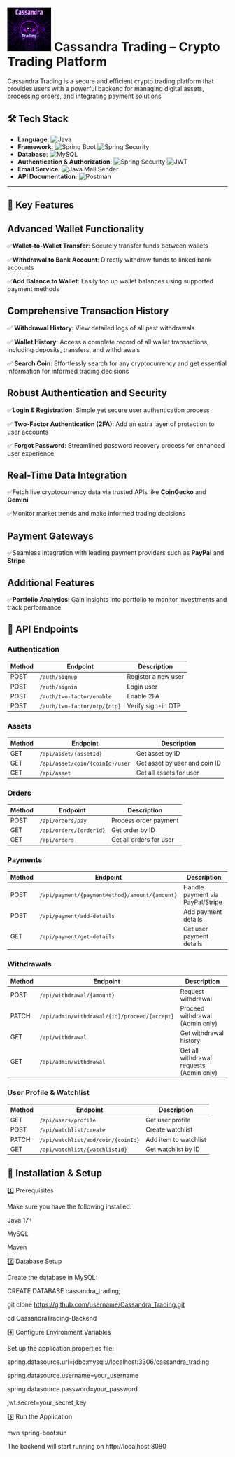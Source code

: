 # <img src="CassandraLogo.png" alt="Logo" width="100" /> Cassandra Trading – Crypto Trading Platform 

Cassandra Trading is a secure and efficient crypto trading platform that provides users with a powerful backend for managing digital assets, processing orders, and integrating payment solutions
## 🛠 **Tech Stack**

- **Language**: ![Java](https://img.shields.io/badge/Java-ED8B00?style=flat&logo=openjdk&logoColor=white)  
- **Framework**:  ![Spring Boot](https://img.shields.io/badge/Spring_Boot-6DB33F?style=flat&logo=spring-boot&logoColor=white)  ![Spring Security](https://img.shields.io/badge/Spring_Security-232F3E?style=flat&logo=spring-security&logoColor=white)  
- **Database**: ![MySQL](https://img.shields.io/badge/MySQL-4479A1?style=flat&logo=mysql&logoColor=white)  
- **Authentication & Authorization**: ![Spring Security](https://img.shields.io/badge/Spring_Security-232F3E?style=flat&logo=spring-security&logoColor=white)  ![JWT](https://img.shields.io/badge/JWT-000000?style=flat&logo=json-web-tokens&logoColor=white)  
- **Email Service**: ![Java Mail Sender](https://img.shields.io/badge/Java_Mail_Sender-26A153?style=flat&logo=java&logoColor=white)  
- **API Documentation**: ![Postman](https://img.shields.io/badge/Postman-FF6C37?style=flat&logo=postman&logoColor=white)  

---
## 🚀 **Key Features**

## **Advanced Wallet Functionality**

✅**Wallet-to-Wallet Transfer**: Securely transfer funds between wallets

✅**Withdrawal to Bank Account**: Directly withdraw funds to linked bank accounts 

✅**Add Balance to Wallet**: Easily top up wallet balances using supported payment methods  


## **Comprehensive Transaction History**

✅ **Withdrawal History**: View detailed logs of all past withdrawals  

✅ **Wallet History**: Access a complete record of all wallet transactions, including deposits, transfers, and withdrawals  

✅ **Search Coin**: Effortlessly search for any cryptocurrency and get essential information for informed trading decisions  

##  **Robust Authentication and Security**
✅**Login & Registration**: Simple yet secure user authentication process  

✅ **Two-Factor Authentication (2FA)**: Add an extra layer of protection to user accounts  

✅ **Forgot Password**: Streamlined password recovery process for enhanced user experience 

##  **Real-Time Data Integration**
✅Fetch live cryptocurrency data via trusted APIs like **CoinGecko** and **Gemini**  

✅Monitor market trends and make informed trading decisions  

## **Payment Gateways**
✅Seamless integration with leading payment providers such as **PayPal** and **Stripe**  

## **Additional Features**
✅**Portfolio Analytics**: Gain insights into portfolio to monitor investments and track performance  

## 📌 API Endpoints

### Authentication
| Method | Endpoint | Description |
|--------|---------|-------------|
| POST | `/auth/signup` | Register a new user |
| POST | `/auth/signin` | Login user |
| POST | `/auth/two-factor/enable` | Enable 2FA |
| POST | `/auth/two-factor/otp/{otp}` | Verify sign-in OTP |

### Assets
| Method | Endpoint | Description |
|--------|---------|-------------|
| GET | `/api/asset/{assetId}` | Get asset by ID |
| GET | `/api/asset/coin/{coinId}/user` | Get asset by user and coin ID |
| GET | `/api/asset` | Get all assets for user |

### Orders
| Method | Endpoint | Description |
|--------|---------|-------------|
| POST | `/api/orders/pay` | Process order payment |
| GET | `/api/orders/{orderId}` | Get order by ID |
| GET | `/api/orders` | Get all orders for user |

### Payments
| Method | Endpoint | Description |
|--------|---------|-------------|
| POST | `/api/payment/{paymentMethod}/amount/{amount}` | Handle payment via PayPal/Stripe |
| POST | `/api/payment/add-details` | Add payment details |
| GET | `/api/payment/get-details` | Get user payment details |

### Withdrawals
| Method | Endpoint | Description |
|--------|---------|-------------|
| POST | `/api/withdrawal/{amount}` | Request withdrawal |
| PATCH | `/api/admin/withdrawal/{id}/proceed/{accept}` | Proceed withdrawal (Admin only) |
| GET | `/api/withdrawal` | Get withdrawal history |
| GET | `/api/admin/withdrawal` | Get all withdrawal requests (Admin only) |

### User Profile & Watchlist
| Method | Endpoint | Description |
|--------|---------|-------------|
| GET | `/api/users/profile` | Get user profile |
| POST | `/api/watchlist/create` | Create watchlist |
| PATCH | `/api/watchlist/add/coin/{coinId}` | Add item to watchlist |
| GET | `/api/watchlist/{watchlistId}` | Get watchlist by ID |

## 🔹 Installation & Setup

1️⃣ Prerequisites

Make sure you have the following installed:

Java 17+

MySQL

Maven

2️⃣ Database Setup

Create the database in MySQL:

CREATE DATABASE cassandra_trading;

git clone https://github.com/username/Cassandra_Trading.git

cd CassandraTrading-Backend

4️⃣ Configure Environment Variables

Set up the application.properties file:

spring.datasource.url=jdbc:mysql://localhost:3306/cassandra_trading

spring.datasource.username=your_username

spring.datasource.password=your_password

jwt.secret=your_secret_key

5️⃣ Run the Application

mvn spring-boot:run

The backend will start running on http://localhost:8080
